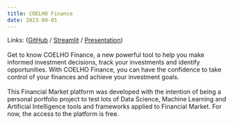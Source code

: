 ```yaml
---
title: COELHO Finance
date: 2023-09-01
---
```


Links: ([GitHub](https://github.com/rafaelcoelho1409/COELHOFinance) / [Streamlit](https://coelhofinance.streamlit.app/) / [Presentation](../../uploads/COELHOFinance.pdf)) 
<br><br>
Get to know COELHO Finance, a new powerful tool to help you make informed investment decisions, track your investments and identify opportunities. With COELHO Finance, you can have the confidence to take control of your finances and achieve your investment goals.
<br><br>
This Financial Market platform was developed with the intention of being a personal portfolio project to test lots of Data Science, Machine Learning and Artificial Intelligence tools and frameworks applied to Financial Market. For now, the access to the platform is free.

<!--more-->

